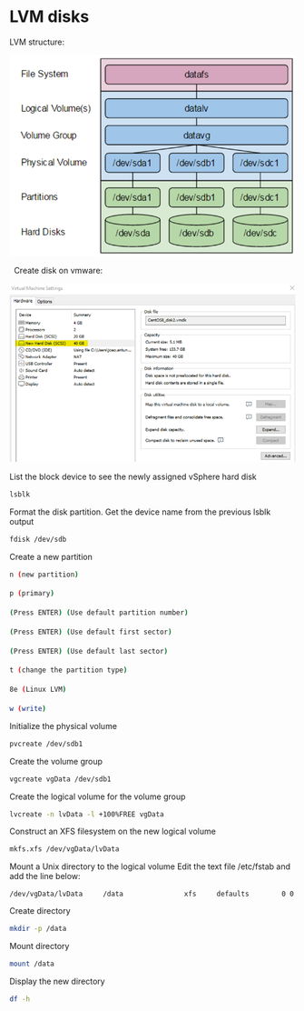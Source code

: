 # LVM disks


LVM structure:


![](../misc/images/lvm_structure.png)


&nbsp;
Create disk on vmware:

![](../misc/images/vmware_create_disk.png)

List the block device to see the newly assigned vSphere hard disk

```sh
lsblk
```

Format the disk partition. Get the device name from the previous lsblk output

```sh
fdisk /dev/sdb
```

Create a new partition

```sh
n (new partition)

p (primary)

(Press ENTER) (Use default partition number)

(Press ENTER) (Use default first sector)

(Press ENTER) (Use default last sector)

t (change the partition type)

8e (Linux LVM)

w (write)
```

Initialize the physical volume

```sh
pvcreate /dev/sdb1
```

Create the volume group

```sh
vgcreate vgData /dev/sdb1
```

Create the logical volume for the volume group

```sh
lvcreate -n lvData -l +100%FREE vgData
```

Construct an XFS filesystem on the new logical volume

```sh
mkfs.xfs /dev/vgData/lvData
```

Mount a Unix directory to the logical volume
Edit the text file /etc/fstab and add the line below:

```
/dev/vgData/lvData     /data               xfs     defaults        0 0
```

Create directory
```sh
mkdir -p /data
```

Mount directory
```sh
mount /data
```

Display the new directory
```sh
df -h
```
